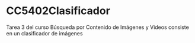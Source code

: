 # CC5402Clasificador
Tarea 3 del curso Búsqueda por Contenido de Imágenes y Videos
consiste en un clasificador de imágenes
